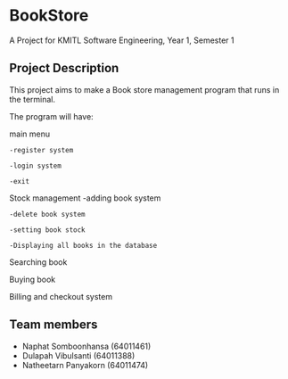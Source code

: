 # BookStore
A Project for KMITL Software Engineering, Year 1, Semester 1

## Project Description
This project aims to make a Book store management program that runs in the terminal. 

The program will have:


main menu
	
	-register system
	
	-login system
	
	-exit

Stock management
	-adding book system
	
	-delete book system
	
	-setting book stock
	
	-Displaying all books in the database

Searching book

Buying book

Billing and checkout system

## Team members
* Naphat Somboonhansa (64011461)
* Dulapah Vibulsanti (64011388)
* Natheetarn Panyakorn (64011474)
